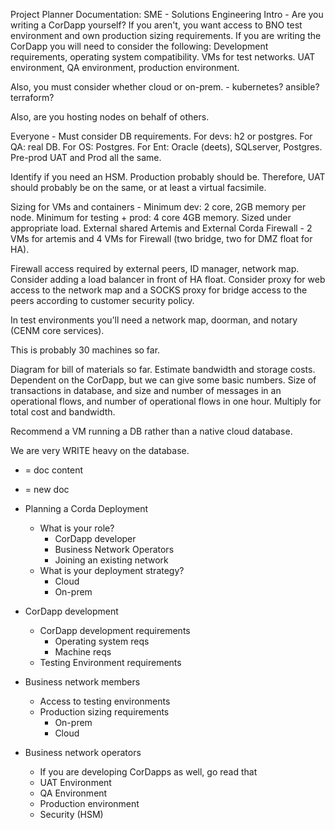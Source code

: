 Project Planner Documentation: SME - Solutions Engineering
Intro - Are you writing a CorDapp yourself? If you aren't, you want access to BNO test environment and own production
sizing requirements. If you are writing the CorDapp you will need to consider the following: Development requirements,
operating system compatibility. VMs for test networks. UAT environment, QA environment, production environment.

Also, you must consider whether cloud or on-prem. - kubernetes? ansible? terraform?

Also, are you hosting nodes on behalf of others.

Everyone - Must consider DB requirements. For devs: h2 or postgres. For QA: real DB. For OS: Postgres. For Ent: Oracle
(deets), SQLserver, Postgres. Pre-prod UAT and Prod all the same.

Identify if you need an HSM. Production probably should be. Therefore, UAT should probably be on the same, or at least a virtual facsimile.

Sizing for VMs and containers - Minimum dev: 2 core, 2GB memory per node. Minimum for testing + prod: 4 core 4GB memory.
 Sized under appropriate load. External shared Artemis and External Corda Firewall - 2 VMs for artemis and 4 VMs for
 Firewall (two bridge, two for DMZ float for HA).

Firewall access required by external peers, ID manager, network map. Consider adding a load balancer in front of HA float.
 Consider proxy for web access to the network map and a SOCKS proxy for bridge access to the peers according to customer security policy.

In test environments you'll need a network map, doorman, and notary (CENM core services).

This is probably 30 machines so far.

Diagram for bill of materials so far. Estimate bandwidth and storage costs. Dependent on the CorDapp, but we can give
some basic numbers. Size of transactions in database, and size and number of messages in an operational flows, and number
of operational flows in one hour. Multiply for total cost and bandwidth.

Recommend a VM running a DB rather than a native cloud database.

We are very WRITE heavy on the database.


* = doc content
- = new doc

- Planning a Corda Deployment
    * What is your role?
        * CorDapp developer
        * Business Network Operators
        * Joining an existing network
    * What is your deployment strategy?
        * Cloud
        * On-prem
- CorDapp development
    * CorDapp development requirements
        * Operating system reqs
        * Machine reqs
    * Testing Environment requirements
- Business network members
    * Access to testing environments
    * Production sizing requirements
        * On-prem
        * Cloud
- Business network operators
    * If you are developing CorDapps as well, go read that
    * UAT Environment
    * QA Environment
    * Production environment
    * Security (HSM)

